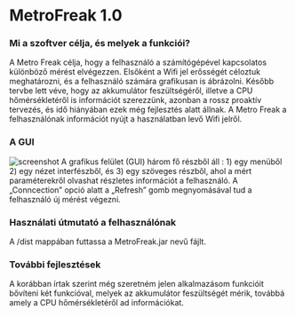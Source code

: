 # MetroFreak 1.0

### Mi a szoftver célja, és melyek a funkciói?
A Metro Freak célja, hogy a felhasználó a számítógépével kapcsolatos különböző mérést elvégezzen. Elsőként a Wifi jel erősségét céloztuk meghatározni, és a felhasználó számára grafikusan is ábrázolni. Később tervbe lett véve, hogy az akkumulátor feszültségéről, illetve a CPU hőmérsékletéről is információt szerezzünk, azonban a rossz proaktív tervezés, és idő hiányában ezek még fejlesztés alatt állnak.
A Metro Freak a felhasználónak információt nyújt a használatban levő Wifi jelről.

### A GUI
![screenshot](https://github.com/AttilaVarkonyi/Projects_Java/blob/master/MetroFreak/MetroFreakGui.jpg)
A grafikus felület (GUI) három fő részből áll : 1) egy menüből 2) egy nézet interfészből, és 3) egy szöveges részből, ahol a mért paraméterekről olvashat részletes információt a felhasználó. A „Conncection” opció alatt a „Refresh” gomb megnyomásával tud a felhasználó új mérést végezni.

### Használati útmutató a felhasználónak
 A /dist mappában futtassa a MetroFreak.jar nevű fájlt.
 
### További fejlesztések
A korábban írtak szerint még szeretném jelen alkalmazásom funkcióit bővíteni két funkcióval, melyek az akkumulátor feszültségét mérik, továbbá amely a CPU hőmérsékletéről ad információkat.

